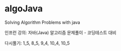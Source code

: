 # algoJava

Solving Algorithm Problems with java

인프런 강의: 자바(Java) 알고리즘 문제풀이 - 코딩테스트 대비

다시풀기: 1_5, 8_5, 9_4, 10_4, 10_5
